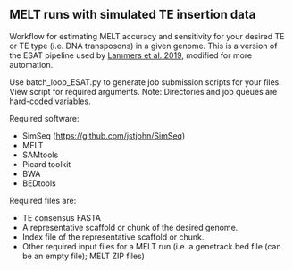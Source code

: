 ## MELT runs with simulated TE insertion data

Workflow for estimating MELT accuracy and sensitivity for your desired TE or TE type (i.e. DNA transposons) in a given genome.
This is a version of the ESAT pipeline used by [Lammers et al. 2019](https://mobilednajournal.biomedcentral.com/articles/10.1186/s13100-018-0143-2), modified for more automation.

Use batch_loop_ESAT.py to generate job submission scripts for your files. View script for required arguments.
Note: Directories and job queues are hard-coded variables.

Required software:
* SimSeq (https://github.com/jstjohn/SimSeq)
* MELT
* SAMtools
* Picard toolkit
* BWA
* BEDtools

Required files are:
* TE consensus FASTA
* A representative scaffold or chunk of the desired genome.
* Index file of the representative scaffold or chunk.
* Other required input files for a MELT run (i.e. a genetrack.bed file (can be an empty file); MELT ZIP files)
